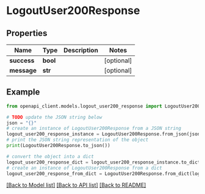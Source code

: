 # LogoutUser200Response


## Properties

Name | Type | Description | Notes
------------ | ------------- | ------------- | -------------
**success** | **bool** |  | [optional] 
**message** | **str** |  | [optional] 

## Example

```python
from openapi_client.models.logout_user200_response import LogoutUser200Response

# TODO update the JSON string below
json = "{}"
# create an instance of LogoutUser200Response from a JSON string
logout_user200_response_instance = LogoutUser200Response.from_json(json)
# print the JSON string representation of the object
print(LogoutUser200Response.to_json())

# convert the object into a dict
logout_user200_response_dict = logout_user200_response_instance.to_dict()
# create an instance of LogoutUser200Response from a dict
logout_user200_response_from_dict = LogoutUser200Response.from_dict(logout_user200_response_dict)
```
[[Back to Model list]](../README.md#documentation-for-models) [[Back to API list]](../README.md#documentation-for-api-endpoints) [[Back to README]](../README.md)


